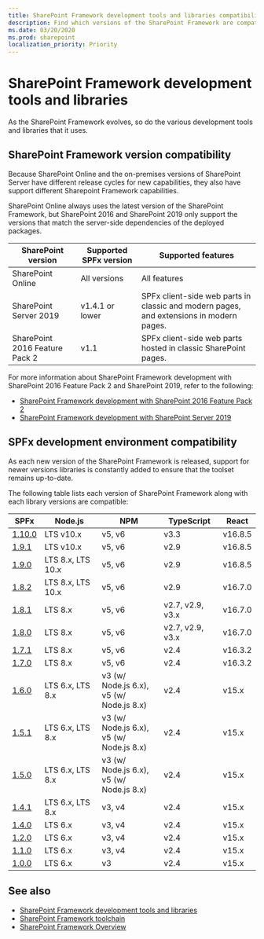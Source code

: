 ```yaml
---
title: SharePoint Framework development tools and libraries compatibility
description: Find which versions of the SharePoint Framework are compatible with each version of SharePoint, development tools and libraries.
ms.date: 03/20/2020
ms.prod: sharepoint
localization_priority: Priority
---
```



# SharePoint Framework development tools and libraries

As the SharePoint Framework evolves, so do the various development tools and libraries that it uses.

## SharePoint Framework version compatibility

Because SharePoint Online and the on-premises versions of SharePoint Server have different release cycles for new capabilities, they also have support different Sharepoint Framework capabilities.

SharePoint Online always uses the latest version of the SharePoint Framework, but SharePoint 2016 and SharePoint 2019 only support the versions that match the server-side dependencies of the deployed packages.

|SharePoint version|Supported SPFx version|Supported features
|---|---|---|
|SharePoint Online|All versions|All features
|SharePoint Server 2019|v1.4.1 or lower|SPFx client-side web parts in classic and modern pages, and extensions in modern pages.
|SharePoint 2016 Feature Pack 2|v1.1|SPFx client-side web parts hosted in classic SharePoint pages.

For more information about SharePoint Framework development with SharePoint 2016 Feature Pack 2 and SharePoint 2019, refer to the following:

* [SharePoint Framework development with SharePoint 2016 Feature Pack 2](sharepoint-2016-support.md)
* [SharePoint Framework development with SharePoint Server 2019](sharepoint-2019-support.md)

## SPFx development environment compatibility

As each new version of the SharePoint Framework is released, support for newer versions libraries is constantly added to ensure that the toolset remains up-to-date.

The following table lists each version of SharePoint Framework along with each library versions are compatible:

|SPFx|Node.js|NPM|TypeScript|React
|---|---|---|---|---|
|[1.10.0](https://github.com/SharePoint/sp-dev-docs/wiki/SharePoint-Framework-v1.10-release-notes)|LTS v10.x|v5, v6|v3.3|v16.8.5|
|[1.9.1](https://github.com/SharePoint/sp-dev-docs/wiki/SharePoint-Framework-v1.9.1-release-notes)|LTS v10.x|v5, v6|v2.9|v16.8.5|
|[1.9.0](https://github.com/SharePoint/sp-dev-docs/wiki/SharePoint-Framework-v1.9-release-notes) | LTS 8.x, LTS 10.x |v5, v6 |v2.9|v16.8.5|
|[1.8.2](https://github.com/SharePoint/sp-dev-docs/wiki/SharePoint-Framework-v1.8.2-release-notes)| LTS 8.x, LTS 10.x | v5, v6 |v2.9|v16.7.0|
|[1.8.1](https://github.com/SharePoint/sp-dev-docs/wiki/SharePoint-Framework-v1.8.1-release-notes)| LTS 8.x | v5, v6|v2.7, v2.9, v3.x|v16.7.0|
|[1.8.0](https://github.com/SharePoint/sp-dev-docs/wiki/SharePoint-Framework-v1.8-release-notes)| LTS 8.x | v5, v6|v2.7, v2.9, v3.x|v16.7.0|
|[1.7.1](https://github.com/SharePoint/sp-dev-docs/wiki/Release-Notes-for-SPFx-Package-Version-1.7.1)| LTS 8.x | v5, v6 |v2.4|v16.3.2|
|[1.7.0](https://github.com/SharePoint/sp-dev-docs/wiki/SharePoint-Framework-v1.7-release-notes)| LTS 8.x | v5, v6 |v2.4|v16.3.2|
|[1.6.0](https://github.com/SharePoint/sp-dev-docs/wiki/SharePoint-Framework-v1.6-release-notes)|LTS 6.x,  LTS 8.x | v3 (w/ Node.js 6.x),<br/> v5 (w/ Node.js 8.x)|v2.4|v15.x|
|[1.5.1](https://github.com/SharePoint/sp-dev-docs/wiki/Release-Notes-for-SPFx-Package-Version-1.5.1)|LTS 6.x,  LTS 8.x | v3 (w/ Node.js 6.x),<br/> v5 (w/ Node.js 8.x)|v2.4|v15.x|
|[1.5.0](https://github.com/SharePoint/sp-dev-docs/wiki/Release-Notes-for-SharePoint-Framework-Package-v1.5)|LTS 6.x,  LTS 8.x | v3 (w/ Node.js 6.x),<br/> v5 (w/ Node.js 8.x)|v2.4|v15.x|
|[1.4.1](https://github.com/SharePoint/sp-dev-docs/wiki/Release-Notes-for-SPFx-Package-Version-1.4.1)|LTS 6.x,  LTS 8.x | v3, v4 |v2.4|v15.x|
|[1.4.0](https://github.com/SharePoint/sp-dev-docs/wiki/Release-Notes-for-SPFx-Package-Version-1.4)|LTS 6.x| v3, v4 |v2.4|v15.x|
|[1.2.0](https://github.com/SharePoint/sp-dev-docs/wiki/Release-Notes---Extensions-RC-Drop-1.2)|LTS 6.x| v3, v4 |v2.4|v15.x|
|[1.1.0](https://github.com/SharePoint/sp-dev-docs/wiki/Release-Notes---Extensions-Dev-Preview-Drop-1)|LTS 6.x| v3, v4 |v2.4|v15.x|
|[1.0.0](https://github.com/SharePoint/sp-dev-docs/wiki/Release-Notes-GA)|LTS 6.x| v3 |v2.4|v15.x|

## See also

- [SharePoint Framework development tools and libraries](tools-and-libraries.md)
- [SharePoint Framework toolchain](toolchain/sharepoint-framework-toolchain.md)
- [SharePoint Framework Overview](sharepoint-framework-overview.md)

